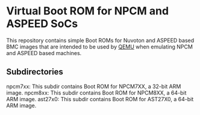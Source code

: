 # Virtual Boot ROM for NPCM and ASPEED SoCs

This repository contains simple Boot ROMs for Nuvoton and ASPEED based
BMC images that are intended to be used by [QEMU](http://www.qemu.org)
when emulating NPCM and ASPEED based machines.

## Subdirectories

npcm7xx: This subdir contains Boot ROM for NPCM7XX, a 32-bit ARM image.
npcm8xx: This subdir contains Boot ROM for NPCM8XX, a 64-bit ARM image.
ast27x0: This subdir contains Boot ROM for AST27X0, a 64-bit ARM image.
